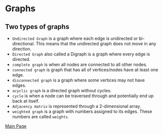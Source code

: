 # Graphs

## Two types of graphs

* `Undirected Graph` is a graph where each edge is undirected or bi-directional. This means that the undirected graph does not move in any direction.
* `Directed Graph` also called a Digraph is a graph where every edge is directed.
* `complete graph` is when all nodes are connected to all other nodes.
* `connected graph` is graph that has all of vertices/nodes have at least one edge.
* `disconnected graph` is a graph where some vertices may not have edges.
* `acyclic graph` is a directed graph without cycles.
* `cycle` is when a node can be traversed through and potentially end up back at itself.
* `Adjacency matrix` is represented through a 2-dimensional array.
* `weighted graph` is a graph with numbers assigned to its edges. These numbers are called `weights`.

[Main Page](https://will-ing.github.io/reading-notes)